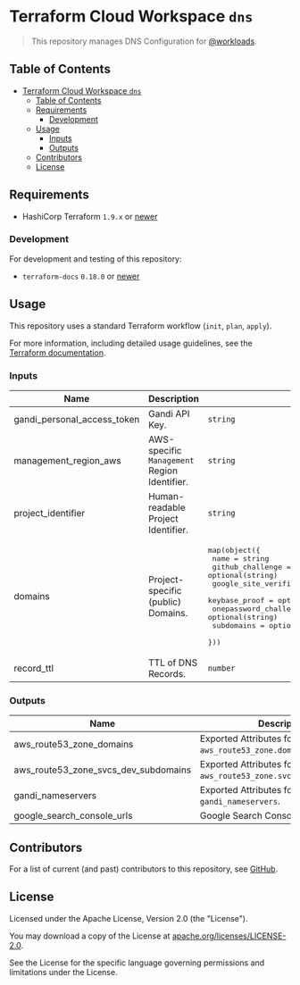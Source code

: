 # Terraform Cloud Workspace `dns`

> This repository manages DNS Configuration for [@workloads](https://github.com/workloads).

## Table of Contents

<!-- TOC -->
* [Terraform Cloud Workspace `dns`](#terraform-cloud-workspace-dns)
  * [Table of Contents](#table-of-contents)
  * [Requirements](#requirements)
    * [Development](#development)
  * [Usage](#usage)
    * [Inputs](#inputs)
    * [Outputs](#outputs)
  * [Contributors](#contributors)
  * [License](#license)
<!-- TOC -->

## Requirements

* HashiCorp Terraform `1.9.x` or [newer](https://developer.hashicorp.com/terraform/downloads)

### Development

For development and testing of this repository:

- `terraform-docs` `0.18.0` or [newer](https://terraform-docs.io/user-guide/installation/)

## Usage

This repository uses a standard Terraform workflow (`init`, `plan`, `apply`).

For more information, including detailed usage guidelines, see the [Terraform documentation](https://developer.hashicorp.com/terraform/cli/commands).

<!-- BEGIN_TF_DOCS -->
### Inputs

| Name | Description | Type | Required |
|------|-------------|------|:--------:|
| gandi_personal_access_token | Gandi API Key. | `string` | yes |
| management_region_aws | AWS-specific `Management` Region Identifier. | `string` | yes |
| project_identifier | Human-readable Project Identifier. | `string` | yes |
| domains | Project-specific (public) Domains. | <pre>map(object({<br>    name                     = string<br>    github_challenge         = optional(string)<br>    google_site_verification = optional(string)<br>    keybase_proof            = optional(string)<br>    onepassword_challenge    = optional(string)<br>    subdomains               = optional(list(string))<br>  }))</pre> | no |
| record_ttl | TTL of DNS Records. | `number` | no |

### Outputs

| Name | Description |
|------|-------------|
| aws_route53_zone_domains | Exported Attributes for `aws_route53_zone.domains`. |
| aws_route53_zone_svcs_dev_subdomains | Exported Attributes for `aws_route53_zone.svcs_dev_subdomains`. |
| gandi_nameservers | Exported Attributes for `gandi_nameservers`. |
| google_search_console_urls | Google Search Console URLs. |
<!-- END_TF_DOCS -->

## Contributors

For a list of current (and past) contributors to this repository, see [GitHub](https://github.com/workloads/dns/graphs/contributors).

## License

Licensed under the Apache License, Version 2.0 (the "License").

You may download a copy of the License at [apache.org/licenses/LICENSE-2.0](http://www.apache.org/licenses/LICENSE-2.0).

See the License for the specific language governing permissions and limitations under the License.
